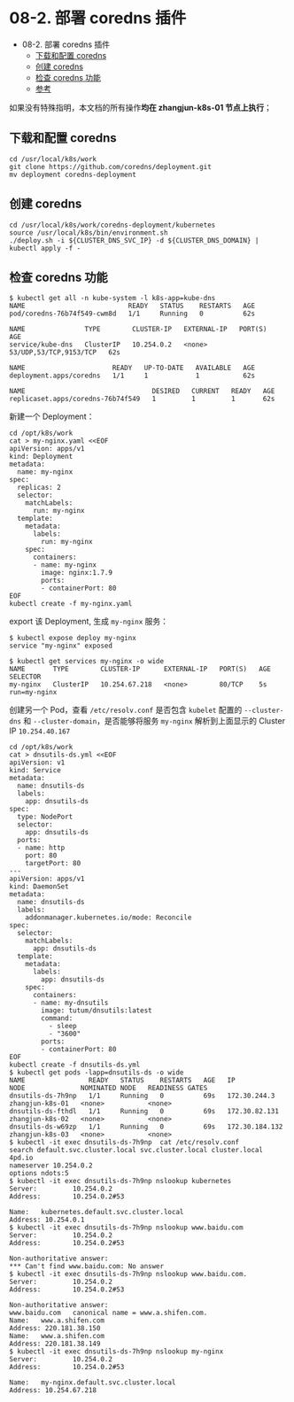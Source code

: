 # 08-2. 部署 coredns 插件

- 08-2. 部署 coredns 插件
  - [下载和配置 coredns](https://github.com/opsnull/follow-me-install-kubernetes-cluster/blob/master/08-2.coredns插件.md#下载和配置-coredns)
  - [创建 coredns](https://github.com/opsnull/follow-me-install-kubernetes-cluster/blob/master/08-2.coredns插件.md#创建-coredns)
  - [检查 coredns 功能](https://github.com/opsnull/follow-me-install-kubernetes-cluster/blob/master/08-2.coredns插件.md#检查-coredns-功能)
  - [参考](https://github.com/opsnull/follow-me-install-kubernetes-cluster/blob/master/08-2.coredns插件.md#参考)

如果没有特殊指明，本文档的所有操作**均在 zhangjun-k8s-01 节点上执行**；

## 下载和配置 coredns

```
cd /usr/local/k8s/work
git clone https://github.com/coredns/deployment.git
mv deployment coredns-deployment
```

## 创建 coredns

```
cd /usr/local/k8s/work/coredns-deployment/kubernetes
source /usr/local/k8s/bin/environment.sh
./deploy.sh -i ${CLUSTER_DNS_SVC_IP} -d ${CLUSTER_DNS_DOMAIN} | kubectl apply -f -
```

## 检查 coredns 功能

```
$ kubectl get all -n kube-system -l k8s-app=kube-dns
NAME                          READY   STATUS    RESTARTS   AGE
pod/coredns-76b74f549-cwm8d   1/1     Running   0          62s

NAME               TYPE        CLUSTER-IP   EXTERNAL-IP   PORT(S)                  AGE
service/kube-dns   ClusterIP   10.254.0.2   <none>        53/UDP,53/TCP,9153/TCP   62s

NAME                      READY   UP-TO-DATE   AVAILABLE   AGE
deployment.apps/coredns   1/1     1            1           62s

NAME                                DESIRED   CURRENT   READY   AGE
replicaset.apps/coredns-76b74f549   1         1         1       62s
```

新建一个 Deployment：

```
cd /opt/k8s/work
cat > my-nginx.yaml <<EOF
apiVersion: apps/v1
kind: Deployment
metadata:
  name: my-nginx
spec:
  replicas: 2
  selector:
    matchLabels:
      run: my-nginx
  template:
    metadata:
      labels:
        run: my-nginx
    spec:
      containers:
      - name: my-nginx
        image: nginx:1.7.9
        ports:
        - containerPort: 80
EOF
kubectl create -f my-nginx.yaml
```

export 该 Deployment, 生成 `my-nginx` 服务：

```
$ kubectl expose deploy my-nginx
service "my-nginx" exposed

$ kubectl get services my-nginx -o wide
NAME       TYPE        CLUSTER-IP      EXTERNAL-IP   PORT(S)   AGE   SELECTOR
my-nginx   ClusterIP   10.254.67.218   <none>        80/TCP    5s    run=my-nginx
```

创建另一个 Pod，查看 `/etc/resolv.conf` 是否包含 `kubelet` 配置的 `--cluster-dns` 和 `--cluster-domain`，是否能够将服务 `my-nginx` 解析到上面显示的 Cluster IP `10.254.40.167`

```
cd /opt/k8s/work
cat > dnsutils-ds.yml <<EOF
apiVersion: v1
kind: Service
metadata:
  name: dnsutils-ds
  labels:
    app: dnsutils-ds
spec:
  type: NodePort
  selector:
    app: dnsutils-ds
  ports:
  - name: http
    port: 80
    targetPort: 80
---
apiVersion: apps/v1
kind: DaemonSet
metadata:
  name: dnsutils-ds
  labels:
    addonmanager.kubernetes.io/mode: Reconcile
spec:
  selector:
    matchLabels:
      app: dnsutils-ds
  template:
    metadata:
      labels:
        app: dnsutils-ds
    spec:
      containers:
      - name: my-dnsutils
        image: tutum/dnsutils:latest
        command:
          - sleep
          - "3600"
        ports:
        - containerPort: 80
EOF
kubectl create -f dnsutils-ds.yml
$ kubectl get pods -lapp=dnsutils-ds -o wide 
NAME                READY   STATUS    RESTARTS   AGE   IP               NODE              NOMINATED NODE   READINESS GATES
dnsutils-ds-7h9np   1/1     Running   0          69s   172.30.244.3     zhangjun-k8s-01   <none>           <none>
dnsutils-ds-fthdl   1/1     Running   0          69s   172.30.82.131    zhangjun-k8s-02   <none>           <none>
dnsutils-ds-w69zp   1/1     Running   0          69s   172.30.184.132   zhangjun-k8s-03   <none>           <none>
$ kubectl -it exec dnsutils-ds-7h9np  cat /etc/resolv.conf
search default.svc.cluster.local svc.cluster.local cluster.local 4pd.io
nameserver 10.254.0.2
options ndots:5
$ kubectl -it exec dnsutils-ds-7h9np nslookup kubernetes
Server:         10.254.0.2
Address:        10.254.0.2#53

Name:   kubernetes.default.svc.cluster.local
Address: 10.254.0.1
$ kubectl -it exec dnsutils-ds-7h9np nslookup www.baidu.com
Server:         10.254.0.2
Address:        10.254.0.2#53

Non-authoritative answer:
*** Can't find www.baidu.com: No answer
$ kubectl -it exec dnsutils-ds-7h9np nslookup www.baidu.com.
Server:         10.254.0.2
Address:        10.254.0.2#53

Non-authoritative answer:
www.baidu.com   canonical name = www.a.shifen.com.
Name:   www.a.shifen.com
Address: 220.181.38.150
Name:   www.a.shifen.com
Address: 220.181.38.149
$ kubectl -it exec dnsutils-ds-7h9np nslookup my-nginx
Server:         10.254.0.2
Address:        10.254.0.2#53

Name:   my-nginx.default.svc.cluster.local
Address: 10.254.67.218
```